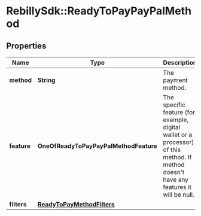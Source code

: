 # RebillySdk::ReadyToPayPayPalMethod

## Properties
Name | Type | Description | Notes
------------ | ------------- | ------------- | -------------
**method** | **String** | The payment method. | 
**feature** | **OneOfReadyToPayPayPalMethodFeature** | The specific feature (for example, digital wallet or a processor) of this method. If method doesn&#x27;t have any features it will be null.  | [optional] 
**filters** | [**ReadyToPayMethodFilters**](ReadyToPayMethodFilters.md) |  | [optional] 

